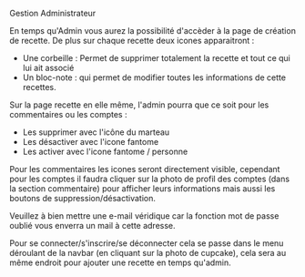 Gestion Administrateur

En temps qu'Admin vous aurez la possibilité d'accèder à la page de création de recette.
De plus sur chaque recette deux icones apparaitront :
 * Une corbeille : Permet de supprimer totalement la recette et tout ce qui lui ait associé
 * Un bloc-note : qui permet de modifier toutes les informations de cette recettes.
 
 Sur la page recette en elle même, l'admin pourra que ce soit pour les commentaires ou les comptes :
 * Les supprimer avec l'icône du marteau
 * Les désactiver avec l'icone fantome 
 * Les activer avec l'icone fantome / personne
 
 Pour les commentaires les icones seront directement visible, cependant pour les comptes il faudra cliquer sur la photo de profil des comptes (dans la section commentaire) pour afficher leurs informations mais aussi les boutons de suppression/désactivation.
 
 Veuillez à bien mettre une e-mail véridique car la fonction mot de passe oublié vous enverra un mail à cette adresse.

Pour se connecter/s'inscrire/se déconnecter cela se passe dans le menu déroulant de la navbar (en cliquant sur la photo de cupcake), cela sera au même endroit pour ajouter une recette en temps qu'admin.
